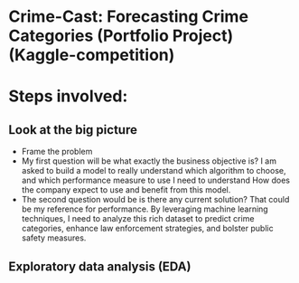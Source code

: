# Crime-Cast: Forecasting Crime Categories (Portfolio Project) (Kaggle-competition)

# Steps involved:
## Look at the big picture
- Frame the problem
- My first question will be what exactly the business objective is? I am asked to build a model to really understand which algorithm to choose, and which performance measure to use I need to understand How does the company expect to use and benefit from this model.
- The second question would be is there any current solution? That could be my reference for performance.
By leveraging machine learning techniques, I need to analyze this rich dataset to predict crime categories, enhance law enforcement strategies, and bolster public safety measures.

## Exploratory data analysis (EDA)

